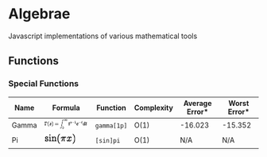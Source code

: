 # Algebrae
Javascript implementations of various mathematical tools

## Functions

### Special Functions

| Name 		| Formula	| Function 		| Complexity| Average Error*	| Worst Error*	|
|-----------|-----------|---------------|-----------|-------------------|---------------|
| Gamma		| ![FGamma]	| `gamma[1p]`	| O(1)		| -16.023			| -15.352		|
| Pi		| ![FSinPI] | `[sin]pi`		| O(1)		| N/A				| N/A			|

<!-- Website for formulas: http://www.sciweavers.org/free-online-latex-equation-editor -->

[FGamma]: ./docs/FGamma.png "Gamma"

[FSinPi]: ./docs/FSinPi.png "SinPi"